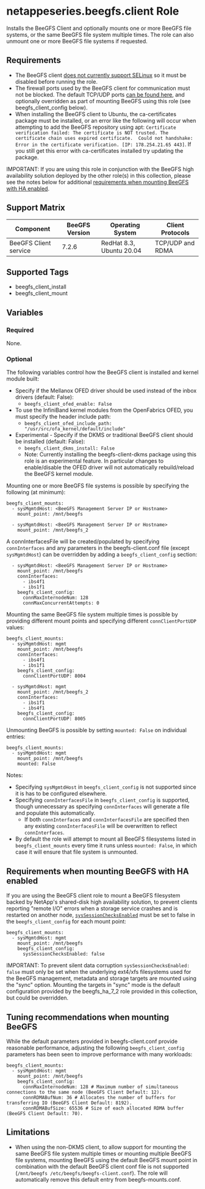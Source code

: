 netappeseries.beegfs.client Role
================================

Installs the BeeGFS Client and optionally mounts one or more BeeGFS file systems, or the same BeeGFS file system multiple times. The role can also unmount one or more BeeGFS file systems if requested.

Requirements
------------

* The BeeGFS client [does not currently support SELinux](https://doc.beegfs.io/latest/trouble_shooting/general.html#access-denied-error-on-the-client-even-with-correct-permissions) so it must be disabled before running the role.
* The firewall ports used by the BeeGFS client for communication must not be blocked. The default TCP/UDP ports [can be found here](https://doc.beegfs.io/latest/advanced_topics/network_tuning.html#firewalls-network-address-translation-nat), and optionally overridden as part of mounting BeeGFS using this role (see beegfs_client_config below).
* When installing the BeeGFS client to Ubuntu, the ca-certificates package must be installed, or an error like the following will occur when attempting to add the BeeGFS repository using apt: `Certificate verification failed: The certificate is NOT trusted. The certificate chain uses expired certificate.  Could not handshake: Error in the certificate verification. [IP: 178.254.21.65 443]`. If you still get this error with ca-certificates installed try updating the package. 

IMPORTANT: If you are using this role in conjunction with the BeeGFS high availability solution deployed by the other role(s) in this collection, please see the notes below for additional [requirements when mounting BeeGFS with HA enabled](#requirements-when-mounting-beegfs-with-ha-enabled).

Support Matrix
--------------

| Component              | BeeGFS Version | Operating System          | Client Protocols  |
| ---------------------- |----------------| ------------------------- | ----------------- |
| BeeGFS Client service  | 7.2.6          | RedHat 8.3, Ubuntu 20.04  | TCP/UDP and RDMA  |

Supported Tags
--------------

* beegfs_client_install
* beegfs_client_mount

Variables
---------

### Required

None.

### Optional 

The following variables control how the BeeGFS client is installed and kernel module built: 

* Specify if the Mellanox OFED driver should be used instead of the inbox drivers (default: False):
  * `beegfs_client_ofed_enable: False`
* To use the InfiniBand kernel modules from the OpenFabrics OFED, you must specify the header include path: 
  * `beegfs_client_ofed_include_path: "/usr/src/ofa_kernel/default/include"`
* Experimental - Specify if the DKMS or traditional BeeGFS client should be installed (default: False):
  * `beegfs_client_dkms_install: False`
  * Note: Currently installing the beegfs-client-dkms package using this role is an experimental feature. In particular changes to enable/disable the OFED driver will not automatically rebuild/reload the BeeGFS kernel module.

Mounting one or more BeeGFS file systems is possible by specifying the following (at minimum): 
```
beegfs_client_mounts:
  - sysMgmtdHost: <BeeGFS Management Server IP or Hostname>
    mount_point: /mnt/beegfs

  - sysMgmtdHost: <BeeGFS Management Server IP or Hostname>
    mount_point: /mnt/beegfs_2
```

A connInterfacesFile will be created/populated by specifying `connInterfaces` and any parameters in the beegfs-client.conf file (except `sysMgmtdHost`) can be overridden by adding a `beegfs_client_config` section: 
```
  - sysMgmtdHost: <BeeGFS Management Server IP or Hostname>
    mount_point: /mnt/beegfs
    connInterfaces:
      - ibs4f1
      - ibs1f1
    beegfs_client_config:
      connMaxInternodeNum: 128
      connMaxConcurrentAttempts: 0
```

Mounting the same BeeGFS file system multiple times is possible by providing different mount points and specifying different `connClientPortUDP` values: 

```
beegfs_client_mounts:
  - sysMgmtdHost: mgmt
    mount_point: /mnt/beegfs
    connInterfaces:
      - ibs4f1
      - ibs1f1
    beegfs_client_config:
      connClientPortUDP: 8004

  - sysMgmtdHost: mgmt
    mount_point: /mnt/beegfs_2
    connInterfaces:
      - ibs1f1
      - ibs4f1      
    beegfs_client_config:
      connClientPortUDP: 8005     
```

Unmounting BeeGFS is possible by setting `mounted: False` on individual entries: 
```
beegfs_client_mounts:
  - sysMgmtdHost: mgmt
    mount_point: /mnt/beegfs
    mounted: False
```    

Notes: 
* Specifying `sysMgmtdHost` in `beegfs_client_config` is not supported since it is has to be configured elsewhere.
* Specifying `connInterfacesFile` in `beegfs_client_config` is supported, though unnecessary as specifying `connInterfaces` will generate a file and populate this automatically. 
  * If both `connInterfaces` and `connInterfacesFile` are specified then any existing `connInterfacesFile` will be overwritten to reflect `connInterfaces`.
* By default the role will attempt to mount all BeeGFS filesystems listed in `beegfs_client_mounts` every time it runs unless `mounted: False`, in which case it will ensure that file system is unmounted.

<a name="requirements-when-mounting-beegfs-with-ha-enabled"></a>
Requirements when mounting BeeGFS with HA enabled
-------------------------------------------------

If you are using the BeeGFS client role to mount a BeeGFS filesystem backed by NetApp's shared-disk high availability solution, to prevent clients reporting "remote I/O" errors when a storage service crashes and is restarted on another node, [`sysSessionChecksEnabled`](https://git.beegfs.com/pub/v7/-/blob/master/client_module/build/dist/etc/beegfs-client.conf#L312) must be set to false in the `beegfs_client_config` for each mount point:
```
beegfs_client_mounts:
  - sysMgmtdHost: mgmt
    mount_point: /mnt/beegfs   
    beegfs_client_config:
      sysSessionChecksEnabled: false 
```
IMPORTANT: To prevent silent data corruption `sysSessionChecksEnabled: false` must only be set when the underlying ext4/xfs filesystems used for the BeeGFS management, metadata and storage targets are mounted using the "sync" option. Mounting the targets in "sync" mode is the default configuration provided by the beegfs_ha_7_2 role provided in this collection, but could be overridden.

Tuning recommendations when mounting BeeGFS
-------------------------------------------

While the default parameters provided in beegfs-client.conf provide reasonable performance, adjusting the following `beegfs_client_config` parameters has been seen to improve performance with many workloads: 

```
beegfs_client_mounts:
  - sysMgmtdHost: mgmt
    mount_point: /mnt/beegfs   
    beegfs_client_config:
      connMaxInternodeNum: 128 # Maximum number of simultaneous connections to the same node (BeeGFS Client Default: 12).
      connRDMABufNum: 36 # Allocates the number of buffers for transferring IO (BeeGFS Client Default: 8192).
      connRDMABufSize: 65536 # Size of each allocated RDMA buffer (BeeGFS Client Default: 70).
```

Limitations
-----------

* When using the non-DKMS client, to allow support for mounting the same BeeGFS file system multiple times or mounting multiple BeeGFS file systems, mounting BeeGFS using the default BeeGFS mount point in combination with the default BeeGFS client conf file is not supported (`/mnt/beegfs /etc/beegfs/beegfs-client.conf`). The role will automatically remove this default entry from beegfs-mounts.conf. 